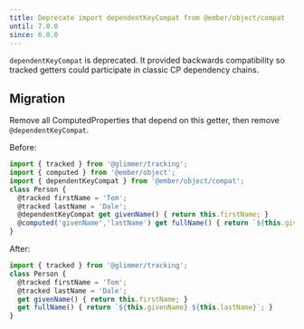 ```yaml
---
title: Deprecate import dependentKeyCompat from @ember/object/compat
until: 7.0.0
since: 6.0.0
---
```


`dependentKeyCompat` is deprecated. It provided backwards compatibility so tracked getters could participate in classic CP dependency chains.

## Migration
Remove all ComputedProperties that depend on this getter, then remove `@dependentKeyCompat`.

Before:
```js
import { tracked } from '@glimmer/tracking';
import { computed } from '@ember/object';
import { dependentKeyCompat } from '@ember/object/compat';
class Person {
  @tracked firstName = 'Tom';
  @tracked lastName = 'Dale';
  @dependentKeyCompat get givenName() { return this.firstName; }
  @computed('givenName','lastName') get fullName() { return `${this.givenName} ${this.lastName}`; }
}
```
After:
```js
import { tracked } from '@glimmer/tracking';
class Person {
  @tracked firstName = 'Tom';
  @tracked lastName = 'Dale';
  get givenName() { return this.firstName; }
  get fullName() { return `${this.givenName} ${this.lastName}`; }
}
```

